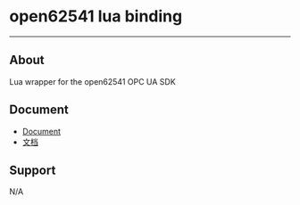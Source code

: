 # open62541 lua binding
---

## About

Lua wrapper for the open62541 OPC UA SDK

## Document

* [Document](doc/README.md)
* [文档](doc/CN/README.md)

## Support

N/A
